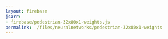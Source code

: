 ```yaml
---
layout: firebase
jsarr:
- firebase/pedestrian-32x80x1-weights.js
permalink:  /files/neuralnetworks/pedestrian-32x80x1-weights
---
```

